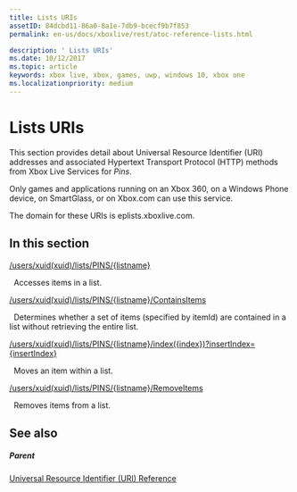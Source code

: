 ```yaml
---
title: Lists URIs
assetID: 84dcbd11-86a0-8a1e-7db9-bcecf9b7f853
permalink: en-us/docs/xboxlive/rest/atoc-reference-lists.html

description: ' Lists URIs'
ms.date: 10/12/2017
ms.topic: article
keywords: xbox live, xbox, games, uwp, windows 10, xbox one
ms.localizationpriority: medium
---
```

# Lists URIs
 
This section provides detail about Universal Resource Identifier (URI) addresses and associated Hypertext Transport Protocol (HTTP) methods from Xbox Live Services for *Pins*.
 
Only games and applications running on an Xbox 360, on a Windows Phone device, on SmartGlass, or on Xbox.com can use this service.
 
The domain for these URIs is eplists.xboxlive.com.
 
<a id="ID4EPB"></a>

 
## In this section

[/users/xuid(xuid)/lists/PINS/{listname}](uri-usersxuidlistspinslistname.md)

&nbsp;&nbsp;Accesses items in a list.

[/users/xuid(xuid)/lists/PINS/{listname}/ContainsItems](uri-usersxuidlistspinslistnamecontainsitems.md)

&nbsp;&nbsp;Determines whether a set of items (specified by itemId) are contained in a list without retrieving the entire list.

[/users/xuid(xuid)/lists/PINS/{listname}/index({index})?insertIndex={insertIndex}](uri-usersxuidlistspinslistnameindex.md)

&nbsp;&nbsp;Moves an item within a list.

[/users/xuid(xuid)/lists/PINS/{listname}/RemoveItems](uri-usersxuidlistspinslistnameremoveitems.md)

&nbsp;&nbsp;Removes items from a list.
 
<a id="ID4E5B"></a>

 
## See also
 
<a id="ID4EAC"></a>

 
##### Parent 

[Universal Resource Identifier (URI) Reference](../atoc-xboxlivews-reference-uris.md)

   